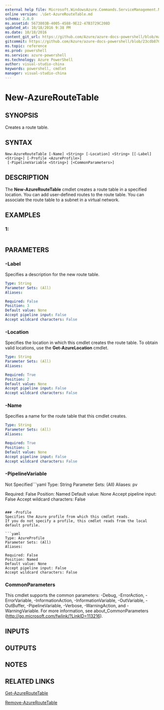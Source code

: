 ```yaml
---
external help file: Microsoft.WindowsAzure.Commands.ServiceManagement.Network.dll-Help.xml
online version: .\Get-AzureRouteTable.md
schema: 2.0.0
ms.assetid: 5673803B-4005-4588-9E22-47B3729C208D
updated_at: 10/18/2016 9:38 PM
ms.date: 10/18/2016
content_git_url: https://github.com/Azure/azure-docs-powershell/blob/master/azureps-cmdlets-docs/ServiceManagement/Azure.Networking/v0.9.8/New-AzureRouteTable.md
gitcommit: https://github.com/Azure/azure-docs-powershell/blob/23cdb8705d4ab9807c0e21b238f3b134a7d49c7d/azureps-cmdlets-docs/ServiceManagement/Azure.Networking/v0.9.8/New-AzureRouteTable.md
ms.topic: reference
ms.prod: powershell
ms.service: azure-powershell
ms.technology: Azure PowerShell
author: visual-studio-china
keywords: powershell, cmdlet
manager: visual-studio-china
---
```


# New-AzureRouteTable

## SYNOPSIS
Creates a route table.

## SYNTAX

```
New-AzureRouteTable [-Name] <String> [-Location] <String> [[-Label] <String>] [-Profile <AzureProfile>]
 [-PipelineVariable <String>] [<CommonParameters>]
```

## DESCRIPTION
The **New-AzureRouteTable** cmdlet creates a route table in a specified location.
You can add user-defined routes to the route table.
You can associate the route table to a subnet in a virtual network.

## EXAMPLES

### 1:
```

```

## PARAMETERS

### -Label
Specifies a description for the new route table.

```yaml
Type: String
Parameter Sets: (All)
Aliases: 

Required: False
Position: 3
Default value: None
Accept pipeline input: False
Accept wildcard characters: False
```

### -Location
Specifies the location in which this cmdlet creates the route table.
To obtain valid locations, use the **Get-AzureLocation** cmdlet.

```yaml
Type: String
Parameter Sets: (All)
Aliases: 

Required: True
Position: 2
Default value: None
Accept pipeline input: False
Accept wildcard characters: False
```

### -Name
Specifies a name for the route table that this cmdlet creates.

```yaml
Type: String
Parameter Sets: (All)
Aliases: 

Required: True
Position: 1
Default value: None
Accept pipeline input: False
Accept wildcard characters: False
```

### -PipelineVariable
Not Specified```yaml
Type: String
Parameter Sets: (All)
Aliases: pv

Required: False
Position: Named
Default value: None
Accept pipeline input: False
Accept wildcard characters: False
```

### -Profile
Specifies the Azure profile from which this cmdlet reads.
If you do not specify a profile, this cmdlet reads from the local default profile.

```yaml
Type: AzureProfile
Parameter Sets: (All)
Aliases: 

Required: False
Position: Named
Default value: None
Accept pipeline input: False
Accept wildcard characters: False
```

### CommonParameters
This cmdlet supports the common parameters: -Debug, -ErrorAction, -ErrorVariable, -InformationAction, -InformationVariable, -OutVariable, -OutBuffer, -PipelineVariable, -Verbose, -WarningAction, and -WarningVariable. For more information, see about_CommonParameters (http://go.microsoft.com/fwlink/?LinkID=113216).

## INPUTS

## OUTPUTS

## NOTES

## RELATED LINKS

[Get-AzureRouteTable](..\..\..\..\ResourceManager\AzureRM.Network\v0.9.8\CmdletMDs\Get-AzureRouteTable.md)

[Remove-AzureRouteTable](..\..\..\..\ResourceManager\AzureRM.Network\v0.9.8\CmdletMDs\Remove-AzureRouteTable.md)


